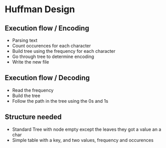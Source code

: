# Huffman Design

## Execution flow / Encoding
- Parsing text
- Count occurences for each character
- Build tree using the frequency for each character
- Go through tree to determine encoding
- Write the new file

## Execution flow / Decoding
- Read the frequency
- Build the tree
- Follow the path in the tree using the 0s and 1s

## Structure needed
- Standard Tree with node empty except the leaves they got a value an a char
- Simple table with a key, and two values, frequency and occurences
